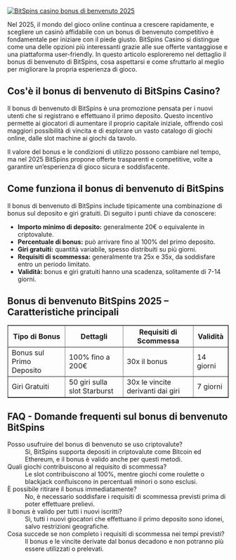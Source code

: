 [![BitSpins casino bonus di benvenuto 2025](https://123-caf.pages.dev/gitsignup.png)](https://vrmoo.ru/Bt82HjjY)

<div>   <p>Nel 2025, il mondo del gioco online continua a crescere rapidamente, e scegliere un casinò affidabile con un bonus di benvenuto competitivo è fondamentale per iniziare con il piede giusto. BitSpins Casino si distingue come una delle opzioni più interessanti grazie alle sue offerte vantaggiose e una piattaforma user-friendly. In questo articolo esploreremo nel dettaglio il bonus di benvenuto di BitSpins, cosa aspettarsi e come sfruttarlo al meglio per migliorare la propria esperienza di gioco.</p>    <h2>Cos'è il bonus di benvenuto di BitSpins Casino?</h2>   <p>Il bonus di benvenuto di BitSpins è una promozione pensata per i nuovi utenti che si registrano e effettuano il primo deposito. Questo incentivo permette ai giocatori di aumentare il proprio capitale iniziale, offrendo così maggiori possibilità di vincita e di esplorare un vasto catalogo di giochi online, dalle slot machine ai giochi da tavolo.</p>   <p>Il valore del bonus e le condizioni di utilizzo possono cambiare nel tempo, ma nel 2025 BitSpins propone offerte trasparenti e competitive, volte a garantire un’esperienza di gioco sicura e soddisfacente.</p>    <h2>Come funziona il bonus di benvenuto di BitSpins</h2>   <p>Il bonus di benvenuto di BitSpins include tipicamente una combinazione di bonus sul deposito e giri gratuiti. Di seguito i punti chiave da conoscere:</p>   <ul>     <li><strong>Importo minimo di deposito:</strong> generalmente 20€ o equivalente in criptovalute.</li>     <li><strong>Percentuale di bonus:</strong> può arrivare fino al 100% del primo deposito.</li>     <li><strong>Giri gratuiti:</strong> quantità variabile, spesso distribuiti su più giorni.</li>     <li><strong>Requisiti di scommessa:</strong> generalmente tra 25x e 35x, da soddisfare entro un periodo limitato.</li>     <li><strong>Validità:</strong> bonus e giri gratuiti hanno una scadenza, solitamente di 7-14 giorni.</li>   </ul>    <h2>Bonus di benvenuto BitSpins 2025 – Caratteristiche principali</h2>   <table border="1" cellpadding="8" cellspacing="0">     <thead>       <tr>         <th>Tipo di Bonus</th>         <th>Dettagli</th>         <th>Requisiti di Scommessa</th>         <th>Validità</th>       </tr>     </thead>     <tbody>       <tr>         <td>Bonus sul Primo Deposito</td>         <td>100% fino a 200€</td>         <td>30x il bonus</td>         <td>14 giorni</td>       </tr>       <tr>         <td>Giri Gratuiti</td>         <td>50 giri sulla slot Starburst</td>         <td>30x le vincite derivanti dai giri</td>         <td>7 giorni</td>       </tr>     </tbody>   </table>    <h2>FAQ - Domande frequenti sul bonus di benvenuto BitSpins</h2>   <dl>     <dt>Posso usufruire del bonus di benvenuto se uso criptovalute?</dt>     <dd>Sì, BitSpins supporta depositi in criptovalute come Bitcoin ed Ethereum, e il bonus è valido anche per questi metodi.</dd>      <dt>Quali giochi contribuiscono al requisito di scommessa?</dt>     <dd>Le slot contribuiscono al 100%, mentre giochi come roulette o blackjack confluiscono in percentuali minori o sono esclusi.</dd>      <dt>È possibile ritirare il bonus immediatamente?</dt>     <dd>No, è necessario soddisfare i requisiti di scommessa previsti prima di poter effettuare prelievi.</dd>      <dt>Il bonus è valido per tutti i nuovi iscritti?</dt>     <dd>Sì, tutti i nuovi giocatori che effettuano il primo deposito sono idonei, salvo restrizioni geografiche.</dd>      <dt>Cosa succede se non completo i requisiti di scommessa nei tempi previsti?</dt>     <dd>Il bonus e le vincite derivate dal bonus decadono e non potranno più essere utilizzati o prelevati.</dd>   </dl>   </div>